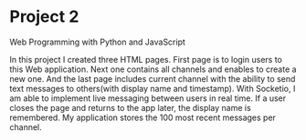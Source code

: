# Project 2

Web Programming with Python and JavaScript

In this project I created three HTML pages. 
First page is to login users to this Web application. 
Next one contains all channels and enables to create a new one.
And the last page includes current channel with the ability to send text messages to others(with display name and timestamp).
With Socketio, I am able to implement live messaging between users in real time.
If a user closes the page and returns to the app later, the display name is remembered.
My application stores the 100 most recent messages per channel.
